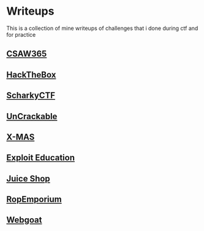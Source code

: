 # Writeups

This is a collection of mine writeups of challenges that i done during ctf and for practice

## [CSAW365](./CSAW365)
## [HackTheBox](./HackTheBox)
## [ScharkyCTF](./ScharkyCTF)
## [UnCrackable](./UnCrackable)
## [X-MAS](./X-MAS)
## [Exploit Education](./exploitEducation)
## [Juice Shop](./juice-shop)
## [RopEmporium](./ropEmporium)
## [Webgoat](./webgoat)
